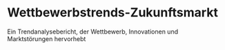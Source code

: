 # Wettbewerbstrends-Zukunftsmarkt
Ein Trendanalysebericht, der Wettbewerb, Innovationen und Marktstörungen hervorhebt
